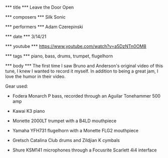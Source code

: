 *** title ***
Leave the Door Open

*** composers ***
Silk Sonic

*** performers ***
Adam Czerepinski

*** date ***
3/14/21

*** youtube ***
https://www.youtube.com/watch?v=a5DzNTn0OM8

*** tags ***
piano, bass, drums, trumpet, flugelhorn

*** body ***
The first time I saw Bruno and Anderson's original video of this tune, I knew I wanted to record it myself. In addition to being a great jam, I love the humor in their video.

Gear used:

- Fodera Monarch P bass, recorded through an Aguilar Tonehammer 500 amp

- Kawai K3 piano

- Monette 2000LT trumpet with a B4LD mouthpiece

- Yamaha YFH731 flugelhorn with a Monette FLG2 mouthpiece

- Gretsch Catalina Club drums and Zildjian K cymbals

- Shure KSM141 microphones through a Focusrite Scarlett 4i4 interface